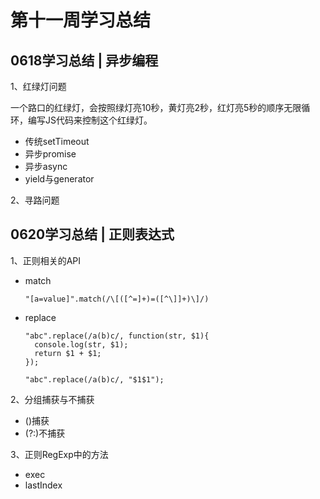 # 第十一周学习总结

## 0618学习总结 | 异步编程

1、红绿灯问题

一个路口的红绿灯，会按照绿灯亮10秒，黄灯亮2秒，红灯亮5秒的顺序无限循环，编写JS代码来控制这个红绿灯。

* 传统setTimeout
* 异步promise
* 异步async
* yield与generator

2、寻路问题



## 0620学习总结 | 正则表达式

1、正则相关的API

* match

  ```
  "[a=value]".match(/\[([^=]+)=([^\]]+)\]/)
  ```

* replace

  ```
  "abc".replace(/a(b)c/, function(str, $1){
  	console.log(str, $1);
  	return $1 + $1;
  });
  
  "abc".replace(/a(b)c/, "$1$1");
  ```

  

2、分组捕获与不捕获

* ()捕获
* (?:)不捕获

3、正则RegExp中的方法

* exec
* lastIndex